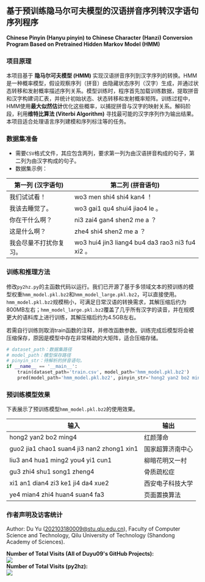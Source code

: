 ## 基于预训练隐马尔可夫模型的汉语拼音序列转汉字语句序列程序

**Chinese Pinyin (Hanyu pinyin) to Chinese Character (Hanzi) Conversion Program Based on Pretrained Hidden Markov Model (HMM)**

### 项目原理

本项目基于 **隐马尔可夫模型 (HMM)** 实现汉语拼音序列到汉字序列的转换。HMM是一种概率模型，假设观察序列（拼音）由隐藏状态序列（汉字）生成，并通过状态转移和发射概率描述序列关系。模型训练时，程序首先加载训练数据，提取拼音和汉字构建词汇表，并统计初始状态、状态转移和发射概率矩阵。训练过程中，HMM使用**最大似然估计**优化这些概率，以捕捉拼音与汉字的映射关系。解码阶段，利用**维特比算法 (Viterbi Algorithm)** 寻找最可能的汉字序列作为输出结果。本项目适合处理语言序列建模和序列标注等的任务。

### 数据集准备

- 需要`CSV`格式文件，其应包含两列，要求第一列为由汉语拼音构成的句子，第二列为由汉字构成的句子。
- 数据集示例：

| 第一列 (汉字语句) | 第二列 (拼音语句) |
| ----- | ----- |
| 我们试试看！ | wo3 men shi4 shi4 kan4 ！ |
| 我该去睡觉了。 | wo3 gai1 qu4 shui4 jiao4 le 。 |
| 你在干什么啊？ | ni3 zai4 gan4 shen2 me a ？ |
| 这是什么啊？ | zhe4 shi4 shen2 me a ？ |
| 我会尽量不打扰你复习。 | wo3 hui4 jin3 liang4 bu4 da3 rao3 ni3 fu4 xi2 。 |

### 训练和推理方法

修改`py2hz.py`的主函数代码以运行。我们已开源了基于多领域文本的预训练的模型权重`hmm_model.pkl.bz2`和`hmm_model_large.pkl.bz2`，可以直接使用。`hmm_model.pkl.bz2`规模稍小，可满足日常汉语的转换需求，其解压缩后约为800MB左右；`hmm_model_large.pkl.bz2`覆盖了几乎所有汉字的读音，并在规模更大的语料库上进行训练，其解压缩后约为4.5GB左右。

若需自行训练则取消train函数的注释，并修改函数参数。训练完成后模型将会被压缩保存，原因是模型中存在非常稀疏的大矩阵，适合压缩存储。

```python
# dataset_path：数据集路径
# model_path：模型保存路径
# pinyin_str：待解析的拼音语句。
if __name__ == '__main__':
    train(dataset_path='train.csv', model_path='hmm_model.pkl.bz2')
    pred(model_path='hmm_model.pkl.bz2', pinyin_str='hong2 yan2 bo2 ming4')
```

### 预训练模型效果

下表展示了预训练模型`hmm_model.pkl.bz2`的使用效果。

| 输入 | 输出 |
| ----- | ----- |
| hong2 yan2 bo2 ming4 | 红颜薄命 |
| guo2 jia1 chao1 suan4 ji3 nan2 zhong1 xin1 | 国家超算济南中心 |
| liu3 an4 hua1 ming2 you4 yi1 cun1 | 柳暗花明又一村 |
| gu3 zhi4 shu1 song1 zheng4 | 骨质疏松症 |
| xi1 an1 dian4 zi3 ke1 ji4 da4 xue2 | 西安电子科技大学 |
| ye4 mian4 zhi4 huan4 suan4 fa3 | 页面置换算法 |

### 作者声明及访客统计

Author: Du Yu (202103180009@stu.qlu.edu.cn), 
Faculty of Computer Science and Technology, Qilu University of Technology (Shandong Academy of Sciences).

<div><b>Number of Total Visits (All of Duyu09's GitHub Projects): </b><br><img src="https://profile-counter.glitch.me/duyu09/count.svg" /></div> 

<div><b>Number of Total Visits (py2hz): </b>
<br><img src="https://profile-counter.glitch.me/py2hz/count.svg" /></div> 
